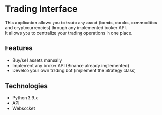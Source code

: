 # Trading Interface
<!-- ❌ Don't Delete This Comment ❌
Project short description:
  Application interface for trading bonds, stocks, commodities and cryptocurrencies
Project Topics (tags):
  python api trading stock cryptocurrency
-->

This application allows you to trade any asset (bonds, stocks, commodities and cryptocurrencies) through any implemented broker API.
</br>It allows you to centralize your trading operations in one place.

## Features

* Buy/sell assets manually
* Implement any broker API (Binance already implemented)
* Develop your own trading bot (implement the Strategy class)

## Technologies

* Python 3.9.x
* API
* Websocket
